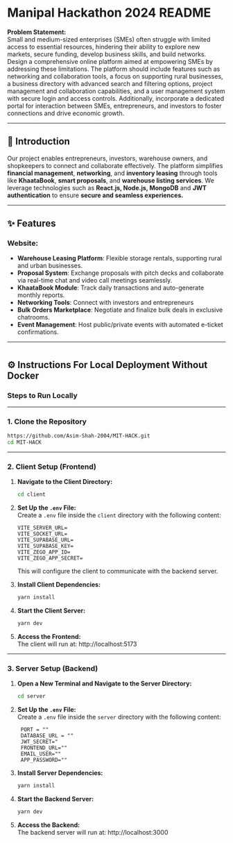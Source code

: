 # Manipal Hackathon 2024 README

**Problem Statement:**  
Small and medium-sized enterprises (SMEs) often struggle with limited access to essential resources, hindering their ability to explore new markets, secure funding, develop business skills, and build networks. Design a comprehensive online platform aimed at empowering SMEs by addressing these limitations. The platform should include features such as networking and collaboration tools, a focus on supporting rural businesses, a business directory with advanced search and filtering options, project management and collaboration capabilities, and a user management system with secure login and access controls. Additionally, incorporate a dedicated portal for interaction between SMEs, entrepreneurs, and investors to foster connections and drive economic growth.

---

## 📜 Introduction

Our project enables entrepreneurs, investors, warehouse owners, and shopkeepers to connect and collaborate effectively. The platform simplifies **financial management**, **networking**, and **inventory leasing** through tools like **KhaataBook**, **smart proposals**, and **warehouse listing services**. We leverage technologies such as **React.js, Node.js, MongoDB** and **JWT authentication** to ensure **secure and seamless experiences.**

---

## ✨ Features

### Website:
- **Warehouse Leasing Platform**: Flexible storage rentals, supporting rural and urban businesses.
- **Proposal System**: Exchange proposals with pitch decks and collaborate via real-time chat and video call meetings seamlessly. 
- **KhaataBook Module**: Track daily transactions and auto-generate monthly reports.  
- **Networking Tools**: Connect with investors and entrepreneurs    
- **Bulk Orders Marketplace**: Negotiate and finalize bulk deals in exclusive chatrooms.  
- **Event Management**: Host public/private events with automated e-ticket confirmations.

---
#
## ⚙️ Instructions For Local Deployment Without Docker

### Steps to Run Locally

---

### 1. Clone the Repository
```bash
https://github.com/Asim-Shah-2004/MIT-HACK.git
cd MIT-HACK
```

---

### 2. Client Setup (Frontend)

1. **Navigate to the Client Directory:**
   ```bash
   cd client
   ```

2. **Set Up the `.env` File:**  
   Create a `.env` file inside the `client` directory with the following content:

   ```
   VITE_SERVER_URL=
   VITE_SOCKET_URL=
   VITE_SUPABASE_URL=
   VITE_SUPABASE_KEY=
   VITE_ZEGO_APP_ID=
   VITE_ZEGO_APP_SECRET=
   ```

   This will configure the client to communicate with the backend server.

3. **Install Client Dependencies:**
   ```bash
   yarn install
   ```

4. **Start the Client Server:**
   ```bash
   yarn dev
   ```

5. **Access the Frontend:**  
   The client will run at: http://localhost:5173

---

### 3. Server Setup (Backend)

1. **Open a New Terminal and Navigate to the Server Directory:**
   ```bash
   cd server
   ```

2. **Set Up the `.env` File:**  
   Create a `.env` file inside the `server` directory with the following content:

   ```
    PORT = "" 
    DATABASE_URL = ""
    JWT_SECRET="
    FRONTEND_URL=""
    EMAIL_USER=""
    APP_PASSWORD=""
   ```

3. **Install Server Dependencies:**
   ```bash
   yarn install
   ```

4. **Start the Backend Server:**
   ```bash
   yarn dev
   ```

5. **Access the Backend:**  
   The backend server will run at: http://localhost:3000
